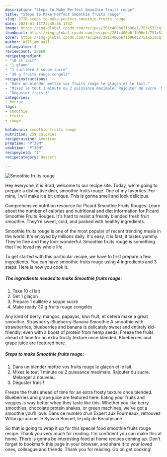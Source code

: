 ```yaml
---
description: "Steps to Make Perfect Smoothie fruits rouge"
title: "Steps to Make Perfect Smoothie fruits rouge"
slug: 3778-steps-to-make-perfect-smoothie-fruits-rouge
date: 2021-01-11T22:45:56.174Z
image: https://img-global.cpcdn.com/recipes/281c400b6f1b96e1/751x532cq70/smoothie-fruits-rouge-photo-principale-de-la-recette.jpg
thumbnail: https://img-global.cpcdn.com/recipes/281c400b6f1b96e1/751x532cq70/smoothie-fruits-rouge-photo-principale-de-la-recette.jpg
cover: https://img-global.cpcdn.com/recipes/281c400b6f1b96e1/751x532cq70/smoothie-fruits-rouge-photo-principale-de-la-recette.jpg
author: William Hall
ratingvalue: 4
reviewcount: 28868
recipeingredient:
- "10 cl lait"
- "1 glaon"
- "1 cuillère à soupe sucre"
- "30 g fruits rouge congels"
recipeinstructions:
- "Dans un blender mettre vos fruits rouge le glaçon et le lait."
- "Mixez le tout 1 minute ou 2 puissance maximale. Rajouter du sucre. Mélanger à nouveau."
- "Déguster frais !"
categories:
- Recipe
tags:
- smoothie
- fruits
- rouge

katakunci: smoothie fruits rouge 
nutrition: 259 calories
recipecuisine: American
preptime: "PT38M"
cooktime: "PT38M"
recipeyield: "1"
recipecategory: Dessert

---
```



![Smoothie fruits rouge](https://img-global.cpcdn.com/recipes/281c400b6f1b96e1/751x532cq70/smoothie-fruits-rouge-photo-principale-de-la-recette.jpg)

Hey everyone, it is Brad, welcome to our recipe site. Today, we're going to prepare a distinctive dish, smoothie fruits rouge. One of my favorites. For mine, I will make it a bit unique. This is gonna smell and look delicious.

Comprehensive nutrition resource for Picard Smoothie Fruits Rouges. Learn about the number of calories and nutritional and diet information for Picard Smoothie Fruits Rouges. It&#39;s hard to resist a freshly blended fresh fruit smoothie. They&#39;re sweet, cold, and packed with healthy ingredients.

Smoothie fruits rouge is one of the most popular of recent trending meals in the world. It's enjoyed by millions daily. It's easy, it is fast, it tastes yummy. They're fine and they look wonderful. Smoothie fruits rouge is something that I've loved my whole life.


To get started with this particular recipe, we have to first prepare a few ingredients. You can have smoothie fruits rouge using 4 ingredients and 3 steps. Here is how you cook it.

<!--inarticleads1-->

##### The ingredients needed to make Smoothie fruits rouge:

1. Take 10 cl lait
1. Get 1 glaçon
1. Prepare 1 cuillère à soupe sucre
1. Make ready 30 g fruits rouge congelés


Any kind of berry, mangos, papayas, kiwi fruit, et cetera make a great smoothie. Strawberry-Blueberry-Banana Smoothie A smoothie with strawberries, blueberries and banana is delicately sweet and entirely kid-friendly, even with a boost of protein from hemp seeds. Freeze the fruits ahead of time for an extra frosty texture once blended. Blueberries and grape juice are featured here. 

<!--inarticleads2-->

##### Steps to make Smoothie fruits rouge:

1. Dans un blender mettre vos fruits rouge le glaçon et le lait.
1. Mixez le tout 1 minute ou 2 puissance maximale. Rajouter du sucre. Mélanger à nouveau.
1. Déguster frais !


Freeze the fruits ahead of time for an extra frosty texture once blended. Blueberries and grape juice are featured here. Eating your fruits and veggies is way better when they taste like this. Whether you like berry smoothies, chocolate protein shakes, or green machines, we&#39;ve got a smoothie you&#39;ll love. Dans ce numéro d&#39;un Expert aux Fourneaux, retrouvez Willaï qui accueille Sylvain Bonnet, le pdg de Beautysané. 

So that is going to wrap it up for this special food smoothie fruits rouge recipe. Thank you very much for reading. I'm confident you can make this at home. There is gonna be interesting food at home recipes coming up. Don't forget to bookmark this page in your browser, and share it to your loved ones, colleague and friends. Thank you for reading. Go on get cooking!
